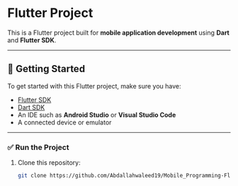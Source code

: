 # Flutter Project

This is a Flutter project built for **mobile application development** using **Dart** and **Flutter SDK**.

---

## 🚀 Getting Started

To get started with this Flutter project, make sure you have:

- [Flutter SDK](https://flutter.dev/docs/get-started/install)
- [Dart SDK](https://dart.dev/get-dart)
- An IDE such as **Android Studio** or **Visual Studio Code**
- A connected device or emulator

---

### ✅ **Run the Project**

1. Clone this repository:
   ```bash
   git clone https://github.com/Abdallahwaleed19/Mobile_Programming-Flutter-.git
